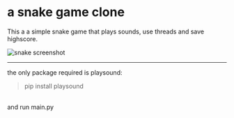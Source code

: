 <h1 >a snake game clone</h1>
<p>This a a simple snake game that plays sounds, use threads and save highscore.</p>

![snake screenshot](https://github.com/adermgram/Snake-game/assets/123532318/1cfb9e0f-fa7e-4727-870f-387f87358953)
<hr>


<p>the only package required is playsound:</p>
<blockquote><p>pip install playsound</p></blockquote><br>
and run main.py


